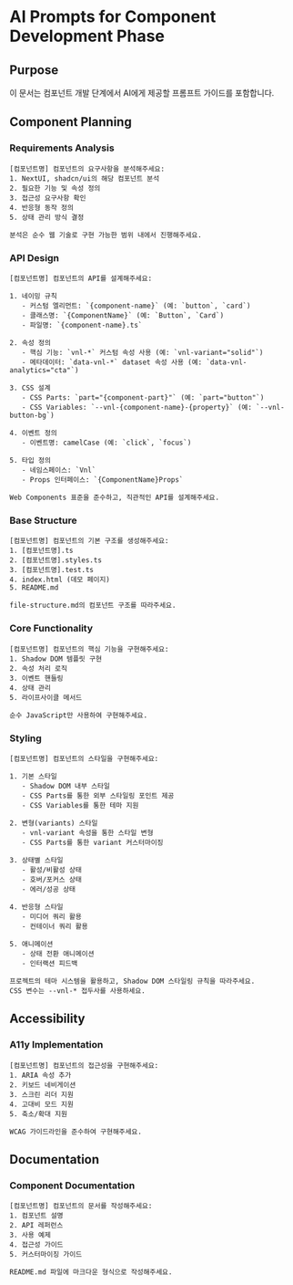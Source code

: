 # AI Prompts for Component Development Phase

## Purpose
이 문서는 컴포넌트 개발 단계에서 AI에게 제공할 프롬프트 가이드를 포함합니다.

## Component Planning

### Requirements Analysis
```prompt
[컴포넌트명] 컴포넌트의 요구사항을 분석해주세요:
1. NextUI, shadcn/ui의 해당 컴포넌트 분석
2. 필요한 기능 및 속성 정의
3. 접근성 요구사항 확인
4. 반응형 동작 정의
5. 상태 관리 방식 결정

분석은 순수 웹 기술로 구현 가능한 범위 내에서 진행해주세요.
```

### API Design
```prompt
[컴포넌트명] 컴포넌트의 API를 설계해주세요:

1. 네이밍 규칙
   - 커스텀 엘리먼트: `{component-name}` (예: `button`, `card`)
   - 클래스명: `{ComponentName}` (예: `Button`, `Card`)
   - 파일명: `{component-name}.ts`

2. 속성 정의
   - 핵심 기능: `vnl-*` 커스텀 속성 사용 (예: `vnl-variant="solid"`)
   - 메타데이터: `data-vnl-*` dataset 속성 사용 (예: `data-vnl-analytics="cta"`)

3. CSS 설계
   - CSS Parts: `part="{component-part}"` (예: `part="button"`)
   - CSS Variables: `--vnl-{component-name}-{property}` (예: `--vnl-button-bg`)

4. 이벤트 정의
   - 이벤트명: camelCase (예: `click`, `focus`)

5. 타입 정의
   - 네임스페이스: `Vnl`
   - Props 인터페이스: `{ComponentName}Props`

Web Components 표준을 준수하고, 직관적인 API를 설계해주세요.
```

### Base Structure
```prompt
[컴포넌트명] 컴포넌트의 기본 구조를 생성해주세요:
1. [컴포넌트명].ts
2. [컴포넌트명].styles.ts
3. [컴포넌트명].test.ts
4. index.html (데모 페이지)
5. README.md

file-structure.md의 컴포넌트 구조를 따라주세요.
```

### Core Functionality
```prompt
[컴포넌트명] 컴포넌트의 핵심 기능을 구현해주세요:
1. Shadow DOM 템플릿 구현
2. 속성 처리 로직
3. 이벤트 핸들링
4. 상태 관리
5. 라이프사이클 메서드

순수 JavaScript만 사용하여 구현해주세요.
```

### Styling
```prompt
[컴포넌트명] 컴포넌트의 스타일을 구현해주세요:

1. 기본 스타일
   - Shadow DOM 내부 스타일
   - CSS Parts를 통한 외부 스타일링 포인트 제공
   - CSS Variables를 통한 테마 지원

2. 변형(variants) 스타일
   - vnl-variant 속성을 통한 스타일 변형
   - CSS Parts를 통한 variant 커스터마이징

3. 상태별 스타일
   - 활성/비활성 상태
   - 호버/포커스 상태
   - 에러/성공 상태

4. 반응형 스타일
   - 미디어 쿼리 활용
   - 컨테이너 쿼리 활용

5. 애니메이션
   - 상태 전환 애니메이션
   - 인터랙션 피드백

프로젝트의 테마 시스템을 활용하고, Shadow DOM 스타일링 규칙을 따라주세요.
CSS 변수는 --vnl-* 접두사를 사용하세요.
```

## Accessibility

### A11y Implementation
```prompt
[컴포넌트명] 컴포넌트의 접근성을 구현해주세요:
1. ARIA 속성 추가
2. 키보드 네비게이션
3. 스크린 리더 지원
4. 고대비 모드 지원
5. 축소/확대 지원

WCAG 가이드라인을 준수하여 구현해주세요.
```

## Documentation

### Component Documentation
```prompt
[컴포넌트명] 컴포넌트의 문서를 작성해주세요:
1. 컴포넌트 설명
2. API 레퍼런스
3. 사용 예제
4. 접근성 가이드
5. 커스터마이징 가이드

README.md 파일에 마크다운 형식으로 작성해주세요.
```